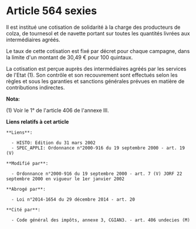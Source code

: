 # Article 564 sexies

Il est institué une cotisation de solidarité à la charge des producteurs de colza, de tournesol et de navette portant sur
toutes les quantités livrées aux intermédiaires agréés.

Le taux de cette cotisation est fixé par décret pour chaque campagne, dans la limite d'un montant de 30,49 € pour 100
quintaux.

La cotisation est perçue auprès des intermédiaires agréés par les services de l'Etat (1). Son contrôle et son recouvrement
sont effectués selon les règles et sous les garanties et sanctions générales prévues en matière de contributions indirectes.

**Nota:**

(1) Voir le 1° de l'article 406 de l'annexe III.

**Liens relatifs à cet article**

	**Liens**:

	  - HISTO: Edition du 31 mars 2002
	  - SPEC_APPLI: Ordonnance n°2000-916 du 19 septembre 2000 - art. 19 (V)

	**Modifié par**:

	  - Ordonnance n°2000-916 du 19 septembre 2000 - art. 7 (V) JORF 22 septembre 2000 en vigueur le 1er janvier 2002

	**Abrogé par**:

	  - Loi n°2014-1654 du 29 décembre 2014 - art. 20

	**Cité par**:

	  - Code général des impôts, annexe 3, CGIAN3. - art. 406 undecies (M)
